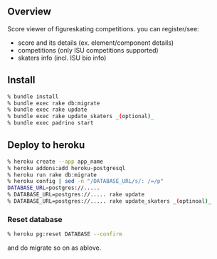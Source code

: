 ## Overview
Score viewer of figureskating competitions. you can register/see:

- score and its details (ex. element/component details)
- competitions (only ISU competitions supported)
- skaters info (incl. ISU bio info)


## Install

```sh
% bundle install
% bundle exec rake db:migrate
% bundle exec rake update
% bundle exec rake update_skaters _(optional)_
% bundle exec padrino start
```

## Deploy to heroku

```sh
% heroku create --app app_name
% heroku addons:add heroku-postgresql
% heroku run rake db:migrate
% heroku config | sed -n "/DATABASE_URL/s/: /=/p"
DATABASE_URL=postgres://.....
% DATABASE_URL=postgres://..... rake update
% DATABASE_URL=postgres://..... rake update_skaters _(optinoal)_
```
### Reset database

```sh
% heroku pg:reset DATABASE --confirm
```

and do migrate so on as ablove.

